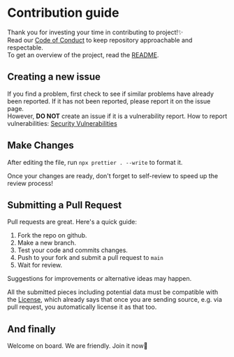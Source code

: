 # Contribution guide

Thank you for investing your time in contributing to project!✨  
Read our [Code of Conduct](https://github.com/rmuraix/.github/blob/main/.github/CODE_OF_CONDUCT.md) to keep repository approachable and respectable.  
To get an overview of the project, read the [README](../README.md).

## Creating a new issue

If you find a problem, first check to see if similar problems have already been reported. If it has not been reported, please report it on the issue page.  
However, **DO NOT** create an issue if it is a vulnerability report. How to report vulnerabilities: [Security Vulnerabilities](https://github.com/rmuraix/.github/blob/main/.github/SECURITY.md)

## Make Changes

After editing the file, run `npx prettier . --write` to format it.

Once your changes are ready, don't forget to self-review to speed up the review process!

## Submitting a Pull Request

Pull requests are great. Here's a quick guide:

1. Fork the repo on github.
2. Make a new branch.
3. Test your code and commits changes.
4. Push to your fork and submit a pull request to `main`
5. Wait for review.

Suggestions for improvements or alternative ideas may happen.

All the submitted pieces including potential data must be compatible with the [License](../LICENSE), which already says that once you are sending source, e.g. via pull request, you automatically license it as that too.

## And finally

Welcome on board. We are friendly. Join it now👀

